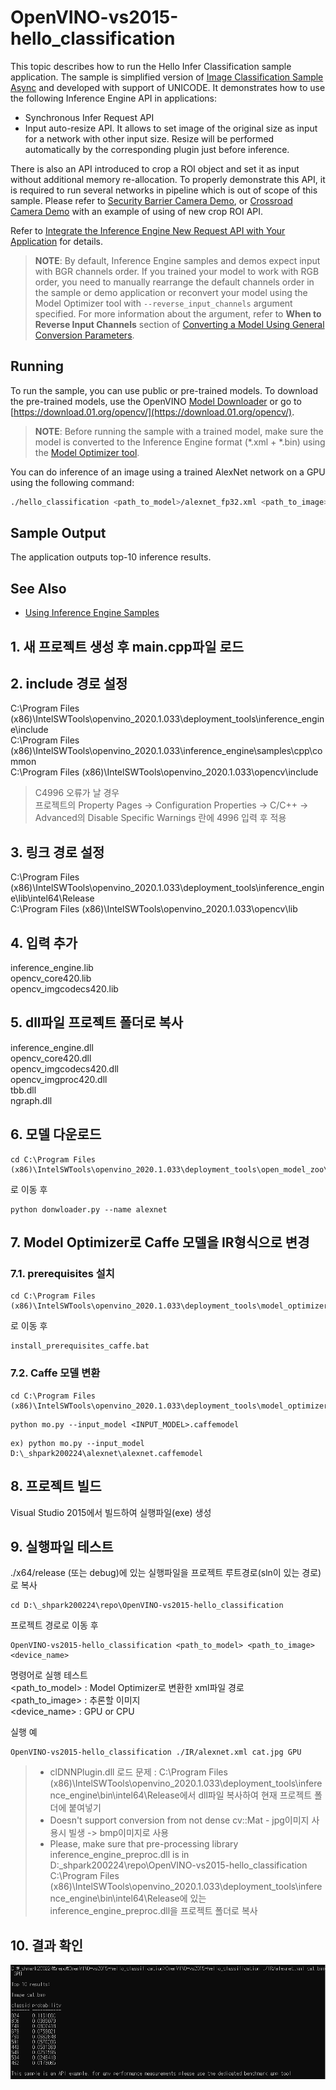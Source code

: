 # OpenVINO-vs2015-hello_classification

This topic describes how to run the Hello Infer Classification sample application.
The sample is simplified version of [Image Classification Sample Async](./inference-engine/samples/classification_sample_async/README.md)
and developed with support of UNICODE.
It demonstrates how to use the following Inference Engine API in applications:
* Synchronous Infer Request API
* Input auto-resize API. It allows to set image of the original size as input for a network with other input size.
  Resize will be performed automatically by the corresponding plugin just before inference. 

There is also an API introduced to crop a ROI object and set it as input without additional memory re-allocation.
To properly demonstrate this API, it is required to run several networks in pipeline which is out of scope of this sample.
Please refer to [Security Barrier Camera Demo](./demos/security_barrier_camera_demo/README.md), or
[Crossroad Camera Demo](./demos/crossroad_camera_demo/README.md) with an example of using of new crop ROI API.

Refer to [Integrate the Inference Engine New Request API with Your Application](./docs/IE_DG/Integrate_with_customer_application_new_API.md) for details.

> **NOTE**: By default, Inference Engine samples and demos expect input with BGR channels order. If you trained your model to work with RGB order, you need to manually rearrange the default channels order in the sample or demo application or reconvert your model using the Model Optimizer tool with `--reverse_input_channels` argument specified. For more information about the argument, refer to **When to Reverse Input Channels** section of [Converting a Model Using General Conversion Parameters](./docs/MO_DG/prepare_model/convert_model/Converting_Model_General.md).

## Running

To run the sample, you can use public or pre-trained models. To download the pre-trained models, use the OpenVINO [Model Downloader](https://github.com/opencv/open_model_zoo/tree/2018/model_downloader) or go to [https://download.01.org/opencv/](https://download.01.org/opencv/).

> **NOTE**: Before running the sample with a trained model, make sure the model is converted to the Inference Engine format (\*.xml + \*.bin) using the [Model Optimizer tool](./docs/MO_DG/Deep_Learning_Model_Optimizer_DevGuide.md).

You can do inference of an image using a trained AlexNet network on a GPU using the following command:
```sh
./hello_classification <path_to_model>/alexnet_fp32.xml <path_to_image>/cat.bmp GPU
```

## Sample Output

The application outputs top-10 inference results.

## See Also
* [Using Inference Engine Samples](./docs/IE_DG/Samples_Overview.md)

## 1. 새 프로젝트 생성 후 main.cpp파일 로드
## 2. include 경로 설정
C:\Program Files (x86)\IntelSWTools\openvino_2020.1.033\deployment_tools\inference_engine\include<br/>
C:\Program Files (x86)\IntelSWTools\openvino_2020.1.033\inference_engine\samples\cpp\common<br/>
C:\Program Files (x86)\IntelSWTools\openvino_2020.1.033\opencv\include<br/>

> C4996 오류가 날 경우<br/>
프로젝트의 Property Pages -> Configuration Properties -> C/C++ -> Advanced의 Disable Specific Warnings 란에 4996 입력 후 적용

## 3. 링크 경로 설정
C:\Program Files (x86)\IntelSWTools\openvino_2020.1.033\deployment_tools\inference_engine\lib\intel64\Release<br/>
C:\Program Files (x86)\IntelSWTools\openvino_2020.1.033\opencv\lib<br/>

## 4. 입력 추가
inference_engine.lib<br/>
opencv_core420.lib<br/>
opencv_imgcodecs420.lib<br/>

## 5. dll파일 프로젝트 폴더로 복사
inference_engine.dll<br/>
opencv_core420.dll<br/>
opencv_imgcodecs420.dll<br/>
opencv_imgproc420.dll<br/>
tbb.dll<br/>
ngraph.dll<br/>

## 6. 모델 다운로드
```
cd C:\Program Files (x86)\IntelSWTools\openvino_2020.1.033\deployment_tools\open_model_zoo\tools\downloader
```
로 이동 후
```
python donwloader.py --name alexnet
```

## 7. Model Optimizer로 Caffe 모델을 IR형식으로 변경

### 7.1. prerequisites 설치
```
cd C:\Program Files (x86)\IntelSWTools\openvino_2020.1.033\deployment_tools\model_optimizer\install_prerequisites
```
로 이동 후
```
install_prerequisites_caffe.bat
```

### 7.2. Caffe 모델 변환
```
cd C:\Program Files (x86)\IntelSWTools\openvino_2020.1.033\deployment_tools\model_optimizer
```

```
python mo.py --input_model <INPUT_MODEL>.caffemodel
```
```
ex) python mo.py --input_model D:\_shpark200224\alexnet\alexnet.caffemodel
```

## 8. 프로젝트 빌드
Visual Studio 2015에서 빌드하여 실행파일(exe) 생성

## 9. 실행파일 테스트
./x64/release (또는 debug)에 있는 실행파일을 프로젝트 루트경로(sln이 있는 경로)로 복사
```
cd D:\_shpark200224\repo\OpenVINO-vs2015-hello_classification
```
프로젝트 경로로 이동 후
```
OpenVINO-vs2015-hello_classification <path_to_model> <path_to_image> <device_name>
```
명령어로 실행 테스트<br/>
<path_to_model> : Model Optimizer로 변환한 xml파일 경로<br/>
<path_to_image> : 추론할 이미지<br/>
<device_name> : GPU or CPU<br/>

실행 예<br/>
```
OpenVINO-vs2015-hello_classification ./IR/alexnet.xml cat.jpg GPU
```


> * clDNNPlugin.dll 로드 문제 : C:\Program Files (x86)\IntelSWTools\openvino_2020.1.033\deployment_tools\inference_engine\bin\intel64\Release에서 dll파일 복사하여 현재 프로젝트 폴더에 붙여넣기
> * Doesn't support conversion from not dense cv::Mat - jpg이미지 사용시 빌생 -> bmp이미지로 사용
> * Please, make sure that pre-processing library inference_engine_preproc.dll is in D:\_shpark200224\repo\OpenVINO-vs2015-hello_classification
C:\Program Files (x86)\IntelSWTools\openvino_2020.1.033\deployment_tools\inference_engine\bin\intel64\Release에 있는 inference_engine_preproc.dll을 프로젝트 폴더로 복사

## 10. 결과 확인
<img src="/doc/result.png" title="result" alt="result"></img><br/>
